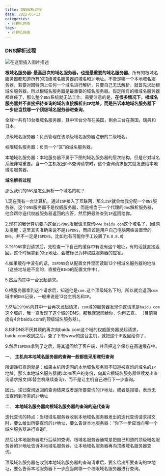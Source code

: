 ```yaml
---
title: DNS解析过程
date: 2022-05-13
categories:
 - 计算机网络
tags:
 - 计算机网络
---
```


### DNS解析过程

![在这里插入图片描述](https://img-blog.csdnimg.cn/74cac88facd1489aaa7cc8ba0b1be5c6.png?x-oss-process=image/watermark,type_d3F5LXplbmhlaQ,shadow_50,text_Q1NETiBAbGVlZGNvZGVKb2huMDE=,size_19,color_FFFFFF,t_70,g_se,x_16)

**根域名服务器: 最高层次的域名服务器，也是最重要的域名服务器**。所有的根域名服务器都知道所有的顶级域名服务器的域名和`IP`地址。不管是哪一个本地域名服务器，若要对因特网上任何一个域名进行解析，只要自己无法解析，就首先求助根域名服务器。所以根域名服务器是最重要的域名服务器。假定所有的根域名服务器都瘫痪了，那么整个`DNS`系统就无法工作。需要注意的是，**在很多情况下，根域名服务器并不直接把待查询的域名直接解析出`IP`地址，而是告诉本地域名服务器下一步应当找哪一个顶级域名服务器进查询**。

全球一共有13台根域名服务器，其中10台分布在美国，剩余三台在英国，瑞典和日本。

顶级域名服务器：负责管理在该顶级域名服务器注册的二级域名。

权限域名服务器：负责一个“区”的域名服务器。

本地域名服务器：本地服务器不属于下图的域名服务器的层次结构，但是它对域名系统非常重要。当一个主机发出`DNS`查询请求时，这个查询请求报文就发送给本地域名服务器。

**域名解析过程**

那么我们的`DNS`是怎么解析一个域名的呢？

1.现在我有一台计算机，通过`ISP`接入了互联网，那么`ISP`就会给我分配一个`DNS`服务器，这个`DNS`服务器不是权威服务器，而是相当于一个代理的`dns`解析服务器，他会帮你迭代权威服务器返回的应答，然后把最终查到`IP`返回给你。

2.现在的我计算机要向这台`ISPDNS`发起请求查询`www.baidu.com`这个域名了，(经网友提醒：这里其实准确来说不是`ISPDNS`，而应该是用户自己电脑网络设置里的`DNS`，并不一定是`ISPDNS`。比如也有可能你手工设置了`8.8.8.8`)

3.`ISPDNS`拿到请求后，先检查一下自己的缓存中有没有这个地址，有的话就直接返回。这个时候拿到的`ip`地址，会被标记为非权威服务器的应答。

4.如果缓存中没有的话，`ISPDNS`会从配置文件里面读取13个根域名服务器的地址（这些地址是不变的，直接在`BIND`的配置文件中），

5.然后向其中一台发起请求。

6.根服务器拿到这个请求后，知道他是`com.`这个顶级域名下的，所以就会返回`com`域中的`DNS`记录，一般来说是13台主机名和`IP`。

7.然后`ISPDNS`向其中一台再次发起请求，`com`域的服务器发现你这请求是`baidu.com`这个域的，我一查发现了这个域的DNS，那我就返回给你，你再去查。
（目前百度有4台baidu.com的顶级域名服务器）。

8.ISPDNS不厌其烦的再次向baidu.com这个域的权威服务器发起请求，baidu.com收到之后，查了下有www的这台主机，就把这个IP返回给你了，


9.然后`ISPDNS`拿到了之后，将其返回给了客户端，并且把这个保存在高速缓存中。

一、 **主机向本地域名服务器的查询一般都是采用递归查询**

所谓递归查询就是：如果主机所询问的本地域名服务器不知道被查询的域名的`IP`地址，那么本地域名服务器就以`DNS`客户的身份，向其它根域名服务器继续发出查询请求报文(即替主机继续查询)，而不是让主机自己进行下一步查询。

因此，递归查询返回的查询结果或者是所要查询的`IP`地址，或者是报错，表示无法查询到所需的`IP`地址

二、 **本地域名服务器向根域名服务器的查询的迭代查询**

迭代查询的特点：当根域名服务器收到本地域名服务器发出的迭代查询请求报文时，要么给出所要查询的`IP`地址，要么告诉本地服务器：“你下一步应当向哪一个域名服务器进行查询”。

然后让本地服务器进行后续的查询。根域名服务器通常是把自己知道的顶级域名服务器的`IP`地址告诉本地域名服务器，让本地域名服务器再向顶级域名服务器查询。

顶级域名服务器在收到本地域名服务器的查询请求后，要么给出所要查询的`IP`地址，要么告诉本地服务器下一步应当向哪一个权限域名服务器进行查询。


